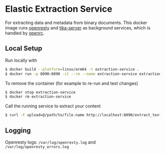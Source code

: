 # Elastic Extraction Service

For extracting data and metadata from binary documents.
This docker image runs [openresty](https://openresty.org/en/getting-started.html) and [tika-server](https://cwiki.apache.org/confluence/display/TIKA/TikaServer) as background services, which is handled by [openrc](https://wiki.gentoo.org/wiki/OpenRC).

## Local Setup

Run locally with

```sh
$ docker build --platform=linux/arm64 -t extraction-service .
$ docker run -p 8090:8090 -it --rm --name extraction-service extraction-service
```

To remove the container (for example to re-run and test changes)
```sh
$ docker stop extraction-service
$ docker rm extraction-service
```

Call the running service to extract your content
```sh
$ curl -F upload=@/path/to/file.name http://localhost:8090/extract_text/ -H "Accept: application/json" | jq
```

## Logging

Openresty logs: `/var/log/openresty.log` and `/var/log/openresty_errors.log`
